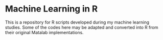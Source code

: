 # Machine Learning in R

This is a repository for R scripts developed during my machine learning studies. Some of the codes here may be adapted and converted into R from their original Matalab implementations. 
